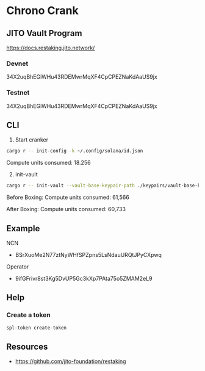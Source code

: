# Chrono Crank

## JITO Vault Program
https://docs.restaking.jito.network/

### Devnet 

34X2uqBhEGiWHu43RDEMwrMqXF4CpCPEZNaKdAaUS9jx

### Testnet

34X2uqBhEGiWHu43RDEMwrMqXF4CpCPEZNaKdAaUS9jx

## CLI

1. Start cranker

```bash
cargo r -- init-config -k ~/.config/solana/id.json
```

Compute units consumed: 18.256

2. init-vault

```bash
cargo r -- init-vault --vault-base-keypair-path ./keypairs/vault-base-keypair.json -l ./keypairs/lrt-mint-keypair.json --vault-admin-keypair-path ~/.config/solana/id.json -t 5S1rAwUtzJYh3gygq74GPaYsMHG67rE6tEJCXSpu114W
```

Before Boxing:
Compute units consumed: 61,566

After Boxing:
Compute units consumed: 60,733

## Example

NCN
- BSrXuoMe2N77ztNyWHfSPZpns5LsNdauURQtJPyCXpwq

Operator
- 9ifGFrivr8st3Kg5DvUP5Gc3kXp7PAta75o5ZMAM2eL9


## Help

### Create a token

```bash
spl-token create-token
```

## Resources
- https://github.com/jito-foundation/restaking
